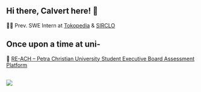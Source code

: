 <!--
Here are some links that might be useful for you, fellow README.md inspector 😊
https://github.com/anuraghazra/github-readme-stats
https://github.com/alexandresanlim/Badges4-README.md-Profile
-->

## Hi there, Calvert here! 👋
🧑‍💻 Prev. SWE Intern at [Tokopedia](https://www.tokopedia.com/about/) & [SIRCLO](https://sirclo.id/)

## Once upon a time at uni-
🚀 [RE-ACH – Petra Christian University Student Executive Board Assessment Platform](https://photos.app.goo.gl/aJ8o7x3JD4fjKtbf9)<br>

<br>

<img src="https://github-readme-streak-stats.herokuapp.com/?user=luvnyen&theme=elegant"/>
